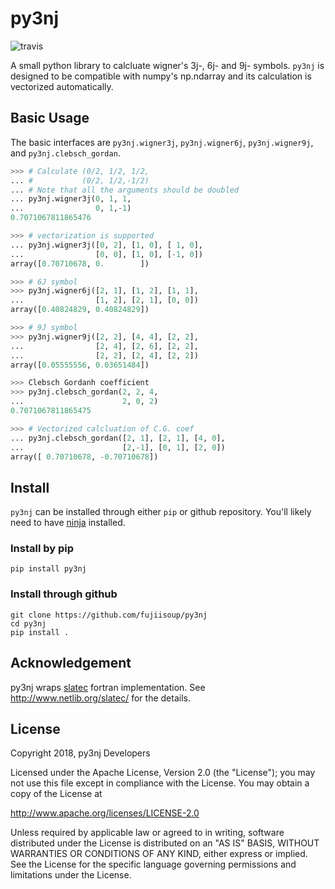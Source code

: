 # py3nj

![travis](https://travis-ci.org/fujiisoup/py3nj.svg?branch=master)

A small python library to calcluate wigner's 3j-, 6j- and 9j- symbols.
`py3nj` is designed to be compatible with numpy's np.ndarray and
its calculation is vectorized automatically.

## Basic Usage

The basic interfaces are `py3nj.wigner3j`, `py3nj.wigner6j`,
`py3nj.wigner9j`, and `py3nj.clebsch_gordan`.

```python
>>> # Calculate (0/2, 1/2, 1/2,
... #           (0/2, 1/2,-1/2)
... # Note that all the arguments should be doubled
... py3nj.wigner3j(0, 1, 1,
...                0, 1,-1)
0.7071067811865476

>>> # vectorization is supported
... py3nj.wigner3j([0, 2], [1, 0], [ 1, 0],
...                [0, 0], [1, 0], [-1, 0])
array([0.70710678, 0.        ])

>>> # 6J symbol
>>> py3nj.wigner6j([2, 1], [1, 2], [1, 1],
...                [1, 2], [2, 1], [0, 0])
array([0.40824829, 0.40824829])

>>> # 9J symbol
>>> py3nj.wigner9j([2, 2], [4, 4], [2, 2],
...                [2, 4], [2, 6], [2, 2],
...                [2, 2], [2, 4], [2, 2])
array([0.05555556, 0.03651484])

>>> Clebsch Gordanh coefficient
>>> py3nj.clebsch_gordan(2, 2, 4,
...                      2, 0, 2)
0.7071067811865475

>>> # Vectorized calcluation of C.G. coef
... py3nj.clebsch_gordan([2, 1], [2, 1], [4, 0],
...                      [2,-1], [0, 1], [2, 0])
array([ 0.70710678, -0.70710678])
```

## Install

`py3nj` can be installed through either `pip` or github repository.  You'll 
likely need to have [ninja](https://ninja-build.org/) installed.

### Install by pip
```
pip install py3nj
```

### Install through github

```
git clone https://github.com/fujiisoup/py3nj
cd py3nj
pip install .
```

## Acknowledgement

py3nj wraps [slatec](http://www.netlib.org/slatec/) fortran implementation.
See http://www.netlib.org/slatec/ for the details.

## License

Copyright 2018, py3nj Developers

Licensed under the Apache License, Version 2.0 (the "License");
you may not use this file except in compliance with the License.
You may obtain a copy of the License at

  http://www.apache.org/licenses/LICENSE-2.0

Unless required by applicable law or agreed to in writing, software
distributed under the License is distributed on an "AS IS" BASIS,
WITHOUT WARRANTIES OR CONDITIONS OF ANY KIND, either express or implied.
See the License for the specific language governing permissions and
limitations under the License.
